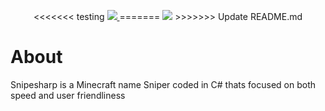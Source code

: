<p align="center">
<<<<<<< testing
  <a href="#about">
    <img src="https://user-images.githubusercontent.com/93228501/154116225-83e8ed48-cfc7-4311-96b3-65bee6729ab9.png">
  </a>
=======
  <img src="https://user-images.githubusercontent.com/93228501/154115422-57cca957-4f1a-4cdf-93f5-18f9dd3cc13b.png">
>>>>>>> Update README.md
</p>

# About
Snipesharp is a Minecraft name Sniper coded in C# thats focused on both speed and user friendliness
